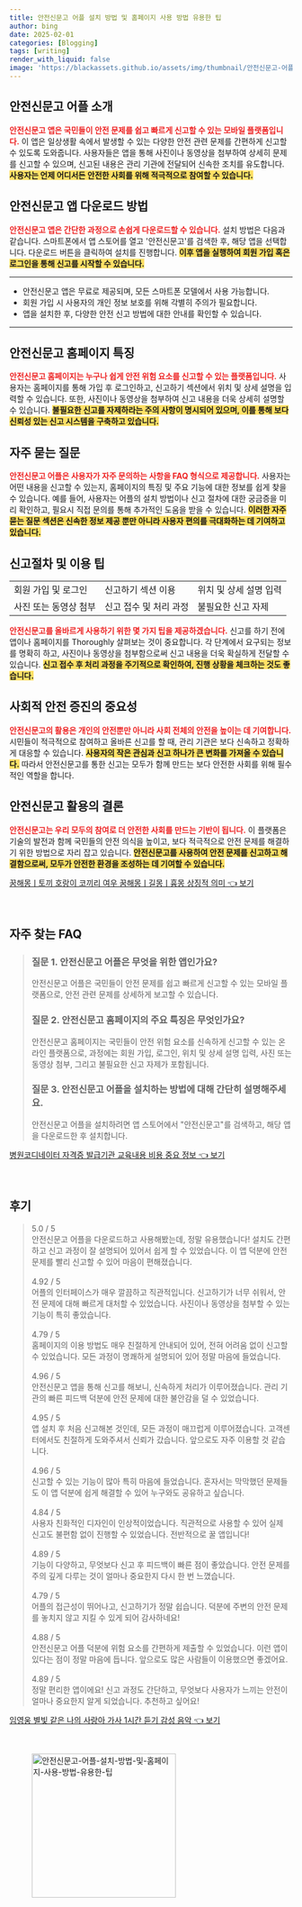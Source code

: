 ```yaml
---
title: 안전신문고 어플 설치 방법 및 홈페이지 사용 방법 유용한 팁
author: bing
date: 2025-02-01
categories: [Blogging]
tags: [writing]
render_with_liquid: false
image: 'https://blackassets.github.io/assets/img/thumbnail/안전신문고-어플-설치-방법-및-홈페이지-사용-방법-유용한-팁.webp'
---
```



<h2 id='안전신문고_어플_소개'>안전신문고 어플 소개</h2>

<p><b><span style="color: #ee2323;">안전신문고 앱은 국민들이 안전 문제를 쉽고 빠르게 신고할 수 있는 모바일 플랫폼입니다.</span></b> 이 앱은 일상생활 속에서 발생할 수 있는 다양한 안전 관련 문제를 간편하게 신고할 수 있도록 도와줍니다. 사용자들은 앱을 통해 사진이나 동영상을 첨부하여 상세히 문제를 신고할 수 있으며, 신고된 내용은 관리 기관에 전달되어 신속한 조치를 유도합니다. <b><span style="background-color: #ffe066;">사용자는 언제 어디서든 안전한 사회를 위해 적극적으로 참여할 수 있습니다.</span></b></p>

<h2 id='안전신문고_앱_다운로드_방법'>안전신문고 앱 다운로드 방법</h2>

<p><b><span style="color: #ee2323;">안전신문고 앱은 간단한 과정으로 손쉽게 다운로드할 수 있습니다.</span></b> 설치 방법은 다음과 같습니다. 스마트폰에서 앱 스토어를 열고 '안전신문고'를 검색한 후, 해당 앱을 선택합니다. 다운로드 버튼을 클릭하여 설치를 진행합니다. <b><span style="background-color: #ffe066;">이후 앱을 실행하여 회원 가입 혹은 로그인을 통해 신고를 시작할 수 있습니다.</span></b></p>

<hr />

<ul>
    <li>안전신문고 앱은 무료로 제공되며, 모든 스마트폰 모델에서 사용 가능합니다.</li>
    <li>회원 가입 시 사용자의 개인 정보 보호를 위해 각별히 주의가 필요합니다.</li>
    <li>앱을 설치한 후, 다양한 안전 신고 방법에 대한 안내를 확인할 수 있습니다.</li>
</ul>

<hr />

<h2 id='안전신문고_홈페이지_특징'>안전신문고 홈페이지 특징</h2>

<p><b><span style="color: #ee2323;">안전신문고 홈페이지는 누구나 쉽게 안전 위험 요소를 신고할 수 있는 플랫폼입니다.</span></b> 사용자는 홈페이지를 통해 가입 후 로그인하고, 신고하기 섹션에서 위치 및 상세 설명을 입력할 수 있습니다. 또한, 사진이나 동영상을 첨부하여 신고 내용을 더욱 상세히 설명할 수 있습니다. <b><span style="background-color: #ffe066;">불필요한 신고를 자제하라는 주의 사항이 명시되어 있으며, 이를 통해 보다 신뢰성 있는 신고 시스템을 구축하고 있습니다.</span></b></p>

<h2 id='자주_묻는_질문'>자주 묻는 질문</h2>

<p><b><span style="color: #ee2323;">안전신문고 어플은 사용자가 자주 문의하는 사항을 FAQ 형식으로 제공합니다.</span></b> 사용자는 어떤 내용을 신고할 수 있는지, 홈페이지의 특징 및 주요 기능에 대한 정보를 쉽게 찾을 수 있습니다. 예를 들어, 사용자는 어플의 설치 방법이나 신고 절차에 대한 궁금증을 미리 확인하고, 필요시 직접 문의를 통해 추가적인 도움을 받을 수 있습니다. <b><span style="background-color: #ffe066;">이러한 자주 묻는 질문 섹션은 신속한 정보 제공 뿐만 아니라 사용자 편의를 극대화하는 데 기여하고 있습니다.</span></b></p>

<h2 id='신고절차_및_이용팁'>신고절차 및 이용 팁</h2>

<table>
    <tr>
        <td>회원 가입 및 로그인</td>
        <td>신고하기 섹션 이용</td>
        <td>위치 및 상세 설명 입력</td>
    </tr>
    <tr>
        <td>사진 또는 동영상 첨부</td>
        <td>신고 접수 및 처리 과정</td>
        <td>불필요한 신고 자제</td>
    </tr>
</table>

<p><b><span style="color: #ee2323;">안전신문고를 올바르게 사용하기 위한 몇 가지 팁을 제공하겠습니다.</span></b> 신고를 하기 전에 앱이나 홈페이지를 Thoroughly 살펴보는 것이 중요합니다. 각 단계에서 요구되는 정보를 명확히 하고, 사진이나 동영상을 첨부함으로써 신고 내용을 더욱 확실하게 전달할 수 있습니다. <b><span style="background-color: #ffe066;">신고 접수 후 처리 과정을 주기적으로 확인하여, 진행 상황을 체크하는 것도 좋습니다.</span></b></p>

<h2 id='사회적_안전_증진'>사회적 안전 증진의 중요성</h2>

<p><b><span style="color: #ee2323;">안전신문고의 활용은 개인의 안전뿐만 아니라 사회 전체의 안전을 높이는 데 기여합니다.</span></b> 시민들이 적극적으로 참여하고 올바른 신고를 할 때, 관리 기관은 보다 신속하고 정확하게 대응할 수 있습니다. <b><span style="background-color: #ffe066;">사용자의 작은 관심과 신고 하나가 큰 변화를 가져올 수 있습니다.</span></b> 따라서 안전신문고를 통한 신고는 모두가 함께 만드는 보다 안전한 사회를 위해 필수적인 역할을 합니다.</p>

<h2 id='결론'>안전신문고 활용의 결론</h2>

<p><b><span style="color: #ee2323;">안전신문고는 우리 모두의 참여로 더 안전한 사회를 만드는 기반이 됩니다.</span></b> 이 플랫폼은 기술의 발전과 함께 국민들의 안전 의식을 높이고, 보다 적극적으로 안전 문제를 해결하기 위한 방법으로 자리 잡고 있습니다. <b><span style="background-color: #ffe066;">안전신문고를 사용하여 안전 문제를 신고하고 해결함으로써, 모두가 안전한 환경을 조성하는 데 기여할 수 있습니다.</span></b></p>


<p><a class="click-button" title="꿈해몽ㅣ토끼 호랑이 코끼리 여우 꿈해몽ㅣ길몽ㅣ흉몽 상징적 의미" href="https://blackassets.github.io/posts/%EA%BF%88%ED%95%B4%EB%AA%BD%E3%85%A3%ED%86%A0%EB%81%BC-%ED%98%B8%EB%9E%91%EC%9D%B4-%EC%BD%94%EB%81%BC%EB%A6%AC-%EC%97%AC%EC%9A%B0-%EA%BF%88%ED%95%B4%EB%AA%BD%E3%85%A3%EA%B8%B8%EB%AA%BD%E3%85%A3%ED%9D%89%EB%AA%BD-%EC%83%81%EC%A7%95%EC%A0%81-%EC%9D%98%EB%AF%B8/" rel="dofollow">꿈해몽ㅣ토끼 호랑이 코끼리 여우 꿈해몽ㅣ길몽ㅣ흉몽 상징적 의미 👈 보기</a></p><br>
<h2 id='자주_찾는_FAQ'>자주 찾는 FAQ</h2>
<div itemscope="" itemtype="https://schema.org/FAQPage"> 
<blockquote> 
<div itemscope="" itemprop="mainEntity" itemtype="https://schema.org/Question"> 
<h3 itemprop="name">질문 1. 안전신문고 어플은 무엇을 위한 앱인가요?</h3> 
<div itemscope="" itemprop="acceptedAnswer" itemtype="https://schema.org/Answer"> 
<span itemprop="text"> 
<p>안전신문고 어플은 국민들이 안전 문제를 쉽고 빠르게 신고할 수 있는 모바일 플랫폼으로, 안전 관련 문제를 상세하게 보고할 수 있습니다.</p> 
</span> 
</div> 
</div> 
<div itemscope="" itemprop="mainEntity" itemtype="https://schema.org/Question"> 
<h3 itemprop="name">질문 2. 안전신문고 홈페이지의 주요 특징은 무엇인가요?</h3> 
<div itemscope="" itemprop="acceptedAnswer" itemtype="https://schema.org/Answer"> 
<span itemprop="text"> 
<p>안전신문고 홈페이지는 국민들이 안전 위험 요소를 신속하게 신고할 수 있는 온라인 플랫폼으로, 과정에는 회원 가입, 로그인, 위치 및 상세 설명 입력, 사진 또는 동영상 첨부, 그리고 불필요한 신고 자제가 포함됩니다.</p> 
</span> 
</div> 
</div> 
<div itemscope="" itemprop="mainEntity" itemtype="https://schema.org/Question"> 
<h3 itemprop="name">질문 3. 안전신문고 어플을 설치하는 방법에 대해 간단히 설명해주세요.</h3> 
<div itemscope="" itemprop="acceptedAnswer" itemtype="https://schema.org/Answer"> 
<span itemprop="text"> 
<p>안전신문고 어플을 설치하려면 앱 스토어에서 "안전신문고"를 검색하고, 해당 앱을 다운로드한 후 설치합니다.</p> 
</span> 
</div> 
</div> 
</blockquote> 
</div>
<p><a class="click-button" title="병원코디네이터 자격증 발급기관 교육내용 비용 중요 정보" href="https://blackassets.github.io/posts/%EB%B3%91%EC%9B%90%EC%BD%94%EB%94%94%EB%84%A4%EC%9D%B4%ED%84%B0-%EC%9E%90%EA%B2%A9%EC%A6%9D-%EB%B0%9C%EA%B8%89%EA%B8%B0%EA%B4%80-%EA%B5%90%EC%9C%A1%EB%82%B4%EC%9A%A9-%EB%B9%84%EC%9A%A9-%EC%A4%91%EC%9A%94-%EC%A0%95%EB%B3%B4/" rel="dofollow">병원코디네이터 자격증 발급기관 교육내용 비용 중요 정보 👈 보기</a></p><br>
<h2 id='후기'>후기</h2>
<div itemscope itemtype="https://schema.org/Product">
  <blockquote>
  <div itemprop="review" itemscope itemtype="https://schema.org/Review">
      <div itemprop="reviewRating" itemscope itemtype="https://schema.org/Rating"> <span itemprop="ratingValue">5.0</span> / <span itemprop="bestRating">5</span> </div>
      <span itemprop="reviewBody">안전신문고 어플을 다운로드하고 사용해봤는데, 정말 유용했습니다! 설치도 간편하고 신고 과정이 잘 설명되어 있어서 쉽게 할 수 있었습니다. 이 앱 덕분에 안전 문제를 빨리 신고할 수 있어 마음이 편해졌습니다.</span>
  </div>
  <br>
  <div itemprop="review" itemscope itemtype="https://schema.org/Review">
      <div itemprop="reviewRating" itemscope itemtype="https://schema.org/Rating"> <span itemprop="ratingValue">4.92</span> / <span itemprop="bestRating">5</span> </div>
      <span itemprop="reviewBody">어플의 인터페이스가 매우 깔끔하고 직관적입니다. 신고하기가 너무 쉬워서, 안전 문제에 대해 빠르게 대처할 수 있었습니다. 사진이나 동영상을 첨부할 수 있는 기능이 특히 좋았습니다.</span>
  </div>
  <br>
  <div itemprop="review" itemscope itemtype="https://schema.org/Review">
      <div itemprop="reviewRating" itemscope itemtype="https://schema.org/Rating"> <span itemprop="ratingValue">4.79</span> / <span itemprop="bestRating">5</span> </div>
      <span itemprop="reviewBody">홈페이지의 이용 방법도 매우 친절하게 안내되어 있어, 전혀 어려움 없이 신고할 수 있었습니다. 모든 과정이 명쾌하게 설명되어 있어 정말 마음에 들었습니다.</span>
  </div>
  <br>
  <div itemprop="review" itemscope itemtype="https://schema.org/Review">
      <div itemprop="reviewRating" itemscope itemtype="https://schema.org/Rating"> <span itemprop="ratingValue">4.96</span> / <span itemprop="bestRating">5</span> </div>
      <span itemprop="reviewBody">안전신문고 앱을 통해 신고를 해보니, 신속하게 처리가 이루어졌습니다. 관리 기관의 빠른 피드백 덕분에 안전 문제에 대한 불안감을 덜 수 있었습니다.</span>
  </div>
  <br>
  <div itemprop="review" itemscope itemtype="https://schema.org/Review">
      <div itemprop="reviewRating" itemscope itemtype="https://schema.org/Rating"> <span itemprop="ratingValue">4.95</span> / <span itemprop="bestRating">5</span> </div>
      <span itemprop="reviewBody">앱 설치 후 처음 신고해본 것인데, 모든 과정이 매끄럽게 이루어졌습니다. 고객센터에서도 친절하게 도와주셔서 신뢰가 갔습니다. 앞으로도 자주 이용할 것 같습니다.</span>
  </div>
  <br>
  <div itemprop="review" itemscope itemtype="https://schema.org/Review">
      <div itemprop="reviewRating" itemscope itemtype="https://schema.org/Rating"> <span itemprop="ratingValue">4.96</span> / <span itemprop="bestRating">5</span> </div>
      <span itemprop="reviewBody">신고할 수 있는 기능이 많아 특히 마음에 들었습니다. 혼자서는 막막했던 문제들도 이 앱 덕분에 쉽게 해결할 수 있어 누구와도 공유하고 싶습니다.</span>
  </div>
  <br>
  <div itemprop="review" itemscope itemtype="https://schema.org/Review">
      <div itemprop="reviewRating" itemscope itemtype="https://schema.org/Rating"> <span itemprop="ratingValue">4.84</span> / <span itemprop="bestRating">5</span> </div>
      <span itemprop="reviewBody">사용자 친화적인 디자인이 인상적이었습니다. 직관적으로 사용할 수 있어 실제 신고도 불편함 없이 진행할 수 있었습니다. 전반적으로 꿀 앱입니다!</span>
  </div>
  <br>
  <div itemprop="review" itemscope itemtype="https://schema.org/Review">
      <div itemprop="reviewRating" itemscope itemtype="https://schema.org/Rating"> <span itemprop="ratingValue">4.89</span> / <span itemprop="bestRating">5</span> </div>
      <span itemprop="reviewBody">기능이 다양하고, 무엇보다 신고 후 피드백이 빠른 점이 좋았습니다. 안전 문제를 주의 깊게 다루는 것이 얼마나 중요한지 다시 한 번 느꼈습니다.</span>
  </div>
  <br>
  <div itemprop="review" itemscope itemtype="https://schema.org/Review">
      <div itemprop="reviewRating" itemscope itemtype="https://schema.org/Rating"> <span itemprop="ratingValue">4.79</span> / <span itemprop="bestRating">5</span> </div>
      <span itemprop="reviewBody">어플의 접근성이 뛰어나고, 신고하기가 정말 쉽습니다. 덕분에 주변의 안전 문제를 놓치지 않고 지킬 수 있게 되어 감사하네요!</span>
  </div>
  <br>
  <div itemprop="review" itemscope itemtype="https://schema.org/Review">
      <div itemprop="reviewRating" itemscope itemtype="https://schema.org/Rating"> <span itemprop="ratingValue">4.88</span> / <span itemprop="bestRating">5</span> </div>
      <span itemprop="reviewBody">안전신문고 어플 덕분에 위험 요소를 간편하게 제출할 수 있었습니다. 이런 앱이 있다는 점이 정말 마음에 듭니다. 앞으로도 많은 사람들이 이용했으면 좋겠어요.</span>
  </div>
  <br>
  <div itemprop="review" itemscope itemtype="https://schema.org/Review">
      <div itemprop="reviewRating" itemscope itemtype="https://schema.org/Rating"> <span itemprop="ratingValue">4.89</span> / <span itemprop="bestRating">5</span> </div>
      <span itemprop="reviewBody">정말 편리한 앱이에요! 신고 과정도 간단하고, 무엇보다 사용자가 느끼는 안전이 얼마나 중요한지 알게 되었습니다. 추천하고 싶어요!</span>
  </div>
  </blockquote>
</div>
<p><a class="click-button" title="임영웅 별빛 같은 나의 사랑아 가사 1시간 듣기 감성 음악" href="https://blackassets.github.io/posts/%EC%9E%84%EC%98%81%EC%9B%85-%EB%B3%84%EB%B9%9B-%EA%B0%99%EC%9D%80-%EB%82%98%EC%9D%98-%EC%82%AC%EB%9E%91%EC%95%84-%EA%B0%80%EC%82%AC-1%EC%8B%9C%EA%B0%84-%EB%93%A3%EA%B8%B0-%EA%B0%90%EC%84%B1-%EC%9D%8C%EC%95%85/" rel="dofollow">임영웅 별빛 같은 나의 사랑아 가사 1시간 듣기 감성 음악 👈 보기</a></p><br>
<figure class="image"><img src="https://blackassets.github.io/assets/img/thumbnail/안전신문고-어플-설치-방법-및-홈페이지-사용-방법-유용한-팁.webp" alt="안전신문고-어플-설치-방법-및-홈페이지-사용-방법-유용한-팁" width="256" height="256"></figure>